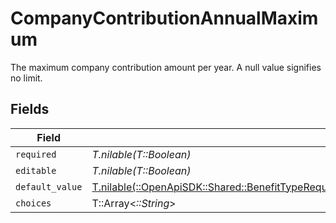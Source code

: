 # CompanyContributionAnnualMaximum

The maximum company contribution amount per year. A null value signifies no limit.


## Fields

| Field                                                                                                                                                                                              | Type                                                                                                                                                                                               | Required                                                                                                                                                                                           | Description                                                                                                                                                                                        |
| -------------------------------------------------------------------------------------------------------------------------------------------------------------------------------------------------- | -------------------------------------------------------------------------------------------------------------------------------------------------------------------------------------------------- | -------------------------------------------------------------------------------------------------------------------------------------------------------------------------------------------------- | -------------------------------------------------------------------------------------------------------------------------------------------------------------------------------------------------- |
| `required`                                                                                                                                                                                         | *T.nilable(T::Boolean)*                                                                                                                                                                            | :heavy_minus_sign:                                                                                                                                                                                 | N/A                                                                                                                                                                                                |
| `editable`                                                                                                                                                                                         | *T.nilable(T::Boolean)*                                                                                                                                                                            | :heavy_minus_sign:                                                                                                                                                                                 | N/A                                                                                                                                                                                                |
| `default_value`                                                                                                                                                                                    | [T.nilable(::OpenApiSDK::Shared::BenefitTypeRequirementsCompanyContributionAnnualMaximumDefaultValue)](../../models/shared/benefittyperequirementscompanycontributionannualmaximumdefaultvalue.md) | :heavy_minus_sign:                                                                                                                                                                                 | N/A                                                                                                                                                                                                |
| `choices`                                                                                                                                                                                          | T::Array<*::String*>                                                                                                                                                                               | :heavy_minus_sign:                                                                                                                                                                                 | N/A                                                                                                                                                                                                |
